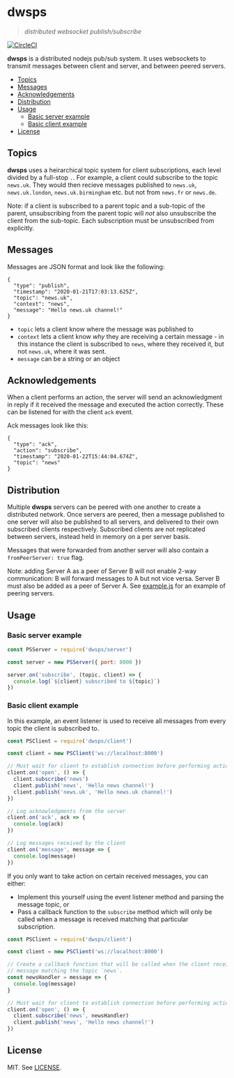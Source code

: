 # dwsps

> _distributed websocket publish/subscribe_

[![CircleCI](https://circleci.com/gh/tdjsnelling/dwsps.svg?style=svg&circle-token=8b2de60c02024d151cb74edfef4a5b4fe456b0b1)](https://circleci.com/gh/tdjsnelling/dwsps)

**dwsps** is a distributed nodejs pub/sub system. It uses websockets to transmit messages between client and server, and between peered servers.

- [Topics](#topics)
- [Messages](#messages)
- [Acknowledgements](#acknowledgements)
- [Distribution](#distribution)
- [Usage](#usage)
  - [Basic server example](#basic-server-example)
  - [Basic client example](#basic-client-example)
- [License](#license)

## Topics

**dwsps** uses a heirarchical topic system for client subscriptions, each level divided by a full-stop `.`. For example, a client could subscribe to the topic `news.uk`. They would then recieve messages published to `news.uk`, `news.uk.london`, `news.uk.birmingham` etc. but not from `news.fr` or `news.de`.

Note: if a client is subscribed to a parent topic and a sub-topic of the parent, unsubscribing from the parent topic will _not_ also unsubscribe the client from the sub-topic. Each subscription must be unsubscribed from explicitly.

## Messages

Messages are JSON format and look like the following:

```
{
  "type": "publish",
  "timestamp": "2020-01-21T17:03:13.625Z",
  "topic": "news.uk",
  "context": "news",
  "message": "Hello news.uk channel!"
}
```

- `topic` lets a client know where the message was published to
- `context` lets a client know _why_ they are receiving a certain message - in this instance the client is subscribed to `news`, where they received it, but not `news.uk`, where it was sent.
- `message` can be a string or an object

## Acknowledgements

When a client performs an action, the server will send an acknowledgment in reply if it received the message and executed the action correctly. These can be listened for with the client `ack` event.

Ack messages look like this:

```
{
  "type": "ack",
  "action": "subscribe",
  "timestamp": "2020-01-22T15:44:04.674Z",
  "topic": "news"
}
```

## Distribution

Multiple **dwsps** servers can be peered with one another to create a distributed network. Once servers are peered, then a message published to one server will also be published to all servers, and delivered to their own subscribed clients respectively. Subscribed clients are not replicated between servers, instead held in memory on a per server basis.

Messages that were forwarded from another server will also contain a `fromPeerServer: true` flag.

Note: adding Server A as a peer of Server B will not enable 2-way communication: B will forward messages to A but not vice versa. Server B must also be added as a peer of Server A. See [example.js](./example.js) for an example of peering servers.

## Usage

### Basic server example

```js
const PSServer = require('dwsps/server')

const server = new PSServer({ port: 8000 })

server.on('subscribe', (topic, client) => {
  console.log(`${client} subscribed to ${topic}`)
})
```

### Basic client example

In this example, an event listener is used to receive all messages from every topic the client is subscribed to.

```js
const PSClient = require('dwsps/client')

const client = new PSClient('ws://localhost:8000')

// Must wait for client to establish connection before performing actions
client.on('open', () => {
  client.subscribe('news')
  client.publish('news', 'Hello news channel!')
  client.publish('news.uk', 'Hello news.uk channel!')
})

// Log acknowledgments from the server
client.on('ack', ack => {
  console.log(ack)
})

// Log messages received by the client
client.on('message', message => {
  console.log(message)
})
```

If you only want to take action on certain received messages, you can either:

- Implement this yourself using the event listener method and parsing the message topic, or
- Pass a callback function to the `subscribe` method which will only be called when a message is received matching that particular subscription.

```js
const PSClient = require('dwsps/client')

const client = new PSClient('ws://localhost:8000')

// Create a callback function that will be called when the client receives a
// message matching the topic `news`.
const newsHandler = message => {
  console.log(message)
}

// Must wait for client to establish connection before performing actions
client.on('open', () => {
  client.subscribe('news', newsHandler)
  client.publish('news', 'Hello news channel!')
})
```

## License

MIT. See [LICENSE](./LICENSE).
